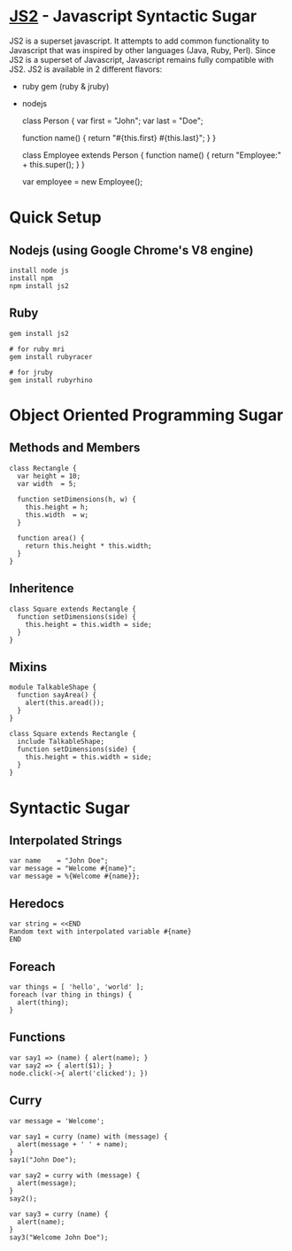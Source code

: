 [JS2](http://github.com/jeffsu/js2) - Javascript Syntactic Sugar
======================================================================

JS2 is a superset javascript.  It attempts to add common functionality to Javascript that was 
inspired by other languages (Java, Ruby, Perl).  Since JS2 is a superset of Javascript, Javascript 
remains fully compatible with JS2.  JS2 is available in 2 different flavors:
  * ruby gem (ruby & jruby)
  * nodejs

    class Person {
      var first = "John";
      var last  = "Doe";

      function name() {
        return "#{this.first} #{this.last}";
      }
    }

    class Employee extends Person {
      function name() {
        return "Employee:" + this.super(); 
      }
    }

    var employee = new Employee();

Quick Setup
===========

Nodejs (using Google Chrome's V8 engine)
----------------------------------------
    install node js  
    install npm
    npm install js2
   
Ruby
----
    gem install js2

    # for ruby mri
    gem install rubyracer

    # for jruby 
    gem install rubyrhino


Object Oriented Programming Sugar
=================================

Methods and Members
-------------------
    class Rectangle {
      var height = 10;
      var width  = 5;
    
      function setDimensions(h, w) {
        this.height = h;
        this.width  = w;
      }
    
      function area() {
        return this.height * this.width;
      }
    }

Inheritence
-----------
    class Square extends Rectangle {
      function setDimensions(side) {
        this.height = this.width = side;
      }
    }

Mixins
------
    module TalkableShape {
      function sayArea() {
        alert(this.aread());
      }
    }
  
    class Square extends Rectangle {
      include TalkableShape;
      function setDimensions(side) {
        this.height = this.width = side;
      }
    }

Syntactic Sugar
===============

Interpolated Strings
--------------------
    var name    = "John Doe";
    var message = "Welcome #{name}";
    var message = %{Welcome #{name}};

Heredocs
--------
    var string = <<END
    Random text with interpolated variable #{name}
    END

Foreach
-------
    var things = [ 'hello', 'world' ];
    foreach (var thing in things) {
      alert(thing);
    }

Functions
---------
    var say1 => (name) { alert(name); }
    var say2 => { alert($1); }
    node.click(->{ alert('clicked'); })

Curry
-----
    var message = 'Welcome';

    var say1 = curry (name) with (message) {
      alert(message + ' ' + name); 
    }
    say1("John Doe");

    var say2 = curry with (message) {
      alert(message); 
    }
    say2();

    var say3 = curry (name) {
      alert(name);
    }
    say3("Welcome John Doe");

